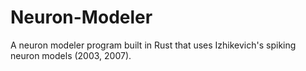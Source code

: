 # Neuron-Modeler
A neuron modeler program built in Rust that uses Izhikevich's spiking neuron models (2003, 2007).
